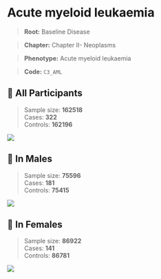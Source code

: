 # Acute myeloid leukaemia

> **Root:** Baseline Disease  

> **Chapter:** Chapter II- Neoplasms  

> **Phenotype:** Acute myeloid leukaemia  

> **Code:** `C3_AML`

## 🧪 All Participants  
> Sample size: **162518**  
> Cases: **322**  
> Controls: **162196**
<img src="/Disease/Figures/ALL/Incidence/C3_AML.png"/>
<CsvTable src="/public/Disease/Data/ALL/Incidence/COX_C3_AML.csv" label="🔍 View full results" />

## 👨 In Males  
> Sample size: **75596**  
> Cases: **181**  
> Controls: **75415**
<img src="/Disease/Figures/Male/Incidence/C3_AML.png"/>
<CsvTable src="/public/Disease/Data/Male/Incidence/COX_C3_AML.csv" label="🔍 View full results" />

## 👩 In Females  
> Sample size: **86922**  
> Cases: **141**  
> Controls: **86781**
<img src="/Disease/Figures/Female/Incidence/C3_AML.png"/>
<CsvTable src="/public/Disease/Data/Female/Incidence/COX_C3_AML.csv" label="🔍 View full results" />
